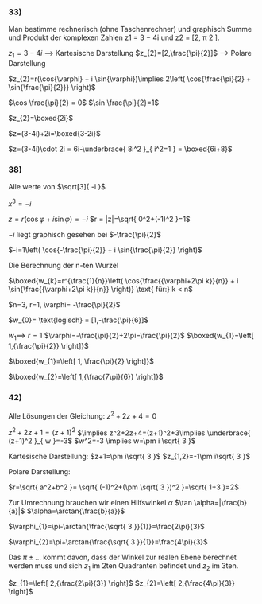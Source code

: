 
### 33)

Man bestimme rechnerisch (ohne Taschenrechner) und graphisch Summe und Produkt der komplexen Zahlen z1 = 3 − 4i und z2 = [2, π 2 ].


$z_{1}=3-4i$ ⟶ Kartesische Darstellung
$z_{2}=[2,\frac{\pi}{2}]$ ⟶ Polare Darstellung

$z_{2}=r(\cos{\varphi} + i \sin{\varphi})\implies 2\left( \cos{\frac{\pi}{2} + \sin{\frac{\pi}{2}}} \right)$

$\cos \frac{\pi}{2} = 0$
$\sin \frac{\pi}{2}=1$

$z_{2}=\boxed{2i}$

$z=(3-4i)+2i=\boxed{3-2i}$

$z=(3-4i)\cdot 2i = 6i-\underbrace{ 8i^2 }_{ i^2=1 } = \boxed{6i+8}$
### 38)

Alle werte von $\sqrt[3]{ -i }$

$x^3=-i$

$z=r(\cos \varphi+i \sin \varphi)=-i$
$r = |z|=\sqrt{ 0^2+(-1)^2 }=1$

$-i$ liegt graphisch gesehen bei $-\frac{\pi}{2}$

$-i=1\left( \cos{-\frac{\pi}{2}} + i \sin{\frac{\pi}{2}} \right)$

Die Berechnung der n-ten Wurzel

$\boxed{w_{k}=r^{\frac{1}{n}}\left( \cos{\frac{{\varphi+2\pi k}}{n}} + i \sin{\frac{{\varphi+2\pi k}}{n}} \right)} \text{   für:} k < n$

$n=3, r=1, \varphi= -\frac{\pi}{2}$

$w_{0}= \text{logisch} = [1,-\frac{\pi}{6}]$

$w_{1}\implies$
$r=1$
$\varphi=-\frac{\pi}{2}+2\pi=\frac{\pi}{2}$
$\boxed{w_{1}=\left[ 1,{\frac{\pi}{2}} \right]}$

$\boxed{w_{1}=\left[ 1, \frac{\pi}{2} \right]}$

$\boxed{w_{2}=\left[ 1,{\frac{7\pi}{6}} \right]}$

### 42)
Alle Lösungen der Gleichung: $z^2+2z+4=0$

$z^2+2z+1=(z+1)^2$
$\implies z^2+2z+4=(z+1)^2+3\implies \underbrace{ (z+1)^2 }_{ w }=-3$
$w^2=-3 \implies w=\pm i \sqrt{ 3 }$

Kartesische Darstellung:
$z+1=\pm i\sqrt{ 3 }$
$z_{1,2}=-1\pm i\sqrt{ 3 }$

Polare Darstellung:

$r=\sqrt{ a^2+b^2 }= \sqrt{ (-1)^2+(\pm \sqrt{ 3 })^2 }=\sqrt{ 1+3 }=2$

Zur Umrechnung brauchen wir einen Hilfswinkel $\alpha$
$\tan \alpha=|\frac{b}{a}|$
$\alpha=\arctan{\frac{b}{a}}$

$\varphi_{1}=\pi-\arctan{\frac{\sqrt{ 3 }}{1}}=\frac{2\pi}{3}$

$\varphi_{2}=\pi+\arctan{\frac{\sqrt{ 3 }}{1}}=\frac{4\pi}{3}$


Das $\pi\pm \dots$ kommt davon, dass der Winkel zur realen Ebene berechnet werden muss und sich $z_{1}$ im 2ten Quadranten befindet und $z_{2}$ im 3ten.

$z_{1}=\left[ 2,{\frac{2\pi}{3}} \right]$
$z_{2}=\left[ 2,{\frac{4\pi}{3}} \right]$

